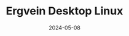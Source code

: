 ---
title: Ergvein Desktop Linux
appId: ergvein
authors:
- danny
released: 2019-10-02
discontinued: 
updated: 2022-05-10
version: 31
provider: 
providerWebsite: 
website: https://web.archive.org/web/20220423113429/https://cypra.io/
repository: https://github.com/hexresearch/ergvein
issue: 
icon: ergvein.png
bugbounty: 
meta: obsolete 
verdict: wip
date: 2024-05-08
reviewArchive:
twitter: hxr_team
social:
- https://www.facebook.com/hxr.team/
features:
---